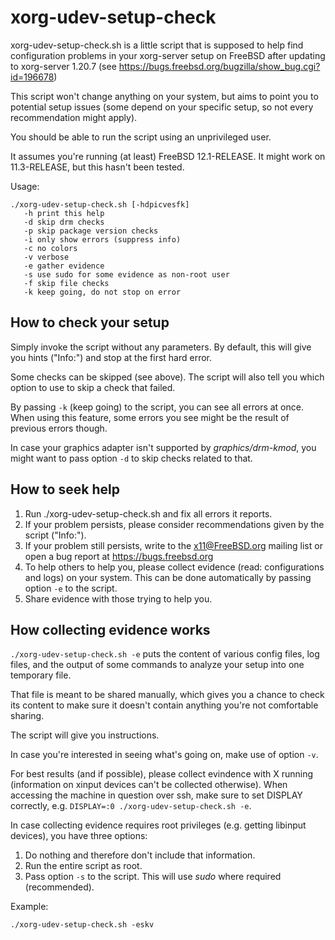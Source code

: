 # xorg-udev-setup-check

xorg-udev-setup-check.sh is a little script that is supposed to help find
configuration problems in your xorg-server setup on FreeBSD after updating
to xorg-server 1.20.7
(see https://bugs.freebsd.org/bugzilla/show_bug.cgi?id=196678)

This script won't change anything on your system, but aims to point you to
potential setup issues (some depend on your specific setup, so not every
recommendation might apply).

You should be able to run the script using an unprivileged user.

It assumes you're running (at least) FreeBSD 12.1-RELEASE. It might work on
11.3-RELEASE, but this hasn't been tested.

Usage:

    ./xorg-udev-setup-check.sh [-hdpicvesfk]
       -h print this help
       -d skip drm checks
       -p skip package version checks
       -i only show errors (suppress info)
       -c no colors
       -v verbose
       -e gather evidence
       -s use sudo for some evidence as non-root user
       -f skip file checks
       -k keep going, do not stop on error

## How to check your setup

Simply invoke the script without any parameters. By default, this will give
you hints ("Info:") and stop at the first hard error.

Some checks can be skipped (see above). The script will also tell you which
option to use to skip a check that failed.

By passing `-k` (keep going) to the script, you can see all errors at once.
When using this feature, some errors you see might be the result of previous
errors though.

In case your graphics adapter isn't supported by *graphics/drm-kmod*, you
might want to pass option `-d` to skip checks related to that.

## How to seek help

1. Run ./xorg-udev-setup-check.sh and fix all errors it reports.
2. If your problem persists, please consider recommendations given
   by the script ("Info:").
3. If your problem still persists, write to the x11@FreeBSD.org mailing
   list or open a bug report at https://bugs.freebsd.org
4. To help others to help you, please collect evidence
   (read: configurations and logs) on your system. This can
   be done automatically by passing option `-e` to
   the script.
5. Share evidence with those trying to help you.

## How collecting evidence works

`./xorg-udev-setup-check.sh -e` puts the content of various config files,
log files, and the output of some commands to analyze your setup into one
temporary file.

That file is meant to be shared manually, which gives you a chance to check
its content to make sure it doesn't contain anything you're not comfortable
sharing.

The script will give you instructions.

In case you're interested in seeing what's going on, make use of option
`-v`.

For best results (and if possible), please collect evindence
with X running (information on xinput devices can't be collected
otherwise). When accessing the machine in question over ssh,
make sure to set DISPLAY correctly, e.g.
`DISPLAY=:0 ./xorg-udev-setup-check.sh -e`.

In case collecting evidence requires root privileges (e.g. getting
libinput devices), you have three options:

1. Do nothing and therefore don't include that information.
2. Run the entire script as root.
3. Pass option `-s` to the script. This will use *sudo*
   where required (recommended).

Example:

    ./xorg-udev-setup-check.sh -eskv
